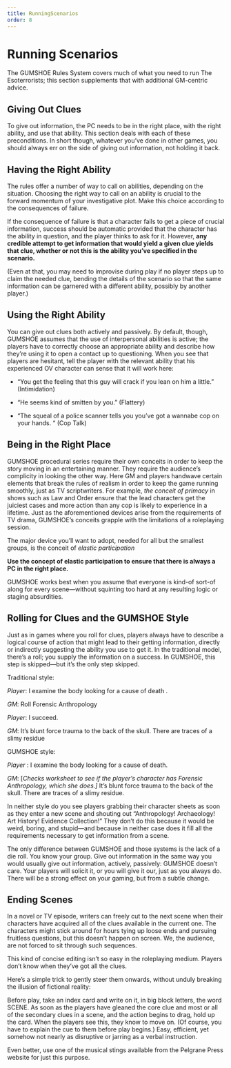 ```yaml
---
title: RunningScenarios
order: 8
---
```

<!-- order:8 -->
# Running Scenarios

The GUMSHOE Rules System covers much of what you need to run The Esoterrorists; this section supplements that with additional GM-centric advice.

## Giving Out Clues

To give out information, the PC needs to be in the right place, with the right ability, and use that ability. This section deals with each of these preconditions. In short though, whatever you’ve done in other games, you should always err on the side of giving out information, not holding it back.

## Having the Right Ability

The rules offer a number of way to call on abilities, depending on the situation. Choosing the right way to call on an ability is crucial to the forward momentum of your investigative plot. Make this choice according to the consequences of failure.

If the consequence of failure is that a character fails to get a piece of crucial information, success should be automatic provided that the character has the ability in question, and the player thinks to ask for it. However, **any credible attempt to get information that would yield a given clue yields that clue, whether or not this is the ability you’ve specified in the scenario.**

(Even at that, you may need to improvise during play if no player steps up to claim the needed clue, bending the details of the scenario so that the same information can be garnered with a different ability, possibly by another player.)

## Using the Right Ability

You can give out clues both actively and passively. By default, though, GUMSHOE assumes that the use of interpersonal abilities is active; the players have to correctly choose an appropriate ability and describe how they’re using it to open a contact up to questioning. When you see that players are hesitant, tell the player with the relevant ability that his experienced OV character can sense that it will work here:

  - “You get the feeling that this guy will crack if you lean on him a little.” (Intimidation)

  - “He seems kind of smitten by you.” (Flattery)

  - “The squeal of a police scanner tells you you’ve got a wannabe cop on your hands. “ (Cop Talk)

## Being in the Right Place

GUMSHOE procedural series require their own conceits in order to keep the story moving in an entertaining manner. They require the audience’s complicity in looking the other way. Here GM and players handwave certain elements that break the rules of realism in order to keep the game running smoothly, just as TV scriptwriters. For example, *the conceit of primacy* in shows such as Law and Order ensure that the lead characters get the juiciest cases and more action than any cop is likely to experience in a lifetime. Just as the aforementioned devices arise from the requirements of TV drama, GUMSHOE’s conceits grapple with the limitations of a roleplaying session.

The major device you’ll want to adopt, needed for all but the smallest groups, is the conceit of *elastic participation*

**Use the concept of elastic participation to ensure that there is always a PC in the right place.**

GUMSHOE works best when you assume that everyone is kind-of sort-of along for every scene—without squinting too hard at any resulting logic or staging absurdities.

## Rolling for Clues and the GUMSHOE Style

Just as in games where you roll for clues, players always have to describe a logical course of action that might lead to their getting information, directly or indirectly suggesting the ability you use to get it. In the traditional model, there’s a roll; you supply the information on a success. In GUMSHOE, this step is skipped—but it’s the only step skipped.

Traditional style:

*Player*: I examine the body looking for a cause of death .

*GM*: Roll Forensic Anthropology

*Player*: I succeed.

*GM*: It’s blunt force trauma to the back of the skull. There are traces of a slimy residue

GUMSHOE style:

*Player* : I examine the body looking for a cause of death.

*GM*: \[*Checks worksheet to see if the player’s character has Forensic Anthropology, which she does.\]* It’s blunt force trauma to the back of the skull. There are traces of a slimy residue.

In neither style do you see players grabbing their character sheets as soon as they enter a new scene and shouting out “Anthropology\! Archaeology\! Art History\! Evidence Collection\!” They don’t do this because it would be weird, boring, and stupid—and because in neither case does it fill all the requirements necessary to get information from a scene.

The only difference between GUMSHOE and those systems is the lack of a die roll. You know your group. Give out information in the same way you would usually give out information, actively, passively: GUMSHOE doesn’t care. Your players will solicit it, or you will give it our, just as you always do. There will be a strong effect on your gaming, but from a subtle change.

## Ending Scenes

In a novel or TV episode, writers can freely cut to the next scene when their characters have acquired all of the clues available in the current one. The characters might stick around for hours tying up loose ends and pursuing fruitless questions, but this doesn’t happen on screen. We, the audience, are not forced to sit through such sequences.

This kind of concise editing isn’t so easy in the roleplaying medium. Players don’t know when they’ve got all the clues.

Here’s a simple trick to gently steer them onwards, without unduly breaking the illusion of fictional reality:

Before play, take an index card and write on it, in big block letters, the word SCENE. As soon as the players have gleaned the core clue and most or all of the secondary clues in a scene, and the action begins to drag, hold up the card. When the players see this, they know to move on. (Of course, you have to explain the cue to them before play begins.) Easy, efficient, yet somehow not nearly as disruptive or jarring as a verbal instruction.

Even better, use one of the musical stings available from the Pelgrane Press website for just this purpose.
